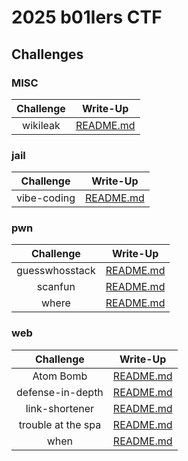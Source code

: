 # 2025 b01lers CTF

## Challenges

### MISC
| Challenge | Write-Up |
|:---------:|:--------:|
| wikileak | [README.md](./MISC/wikileak/README.md) |

### jail
| Challenge | Write-Up |
|:---------:|:--------:|
| vibe-coding | [README.md](./jail/vibe-coding/README.md) |

### pwn
| Challenge | Write-Up |
|:---------:|:--------:|
| guesswhosstack | [README.md](./pwn/guesswhosstack/README.md) |
| scanfun | [README.md](./pwn/scanfun/README.md) |
| where | [README.md](./pwn/where/README.md) |

### web
| Challenge | Write-Up |
|:---------:|:--------:|
| Atom Bomb | [README.md](./web/Atom%20Bomb/README.md) |
| defense-in-depth | [README.md](./web/defense-in-depth/README.md) |
| link-shortener | [README.md](./web/link-shortener/README.md) |
| trouble at the spa | [README.md](./web/trouble%20at%20the%20spa/README.md) |
| when | [README.md](./web/when/README.md) |
